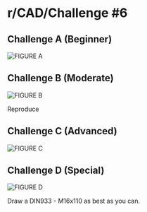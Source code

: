 # r/CAD/Challenge #6

## Challenge A (Beginner)

![FIGURE A](http://panthertech.pbworks.com/f/A5_5_CAD_Model_Features_1_-image-28.png)

## Challenge B (Moderate)

![FIGURE B](https://d2t1xqejof9utc.cloudfront.net/screenshots/pics/5e19083f8dba2bc18829bdfd21626800/large.JPG)

Reproduce

## Challenge C (Advanced)

![FIGURE C](http://imgur.com/a/tJ18S#JnAImHb)

## Challenge D (Special)

![FIGURE D](http://www.tdi.fr/24596-tdi_zoom/vis-tete-hexagonale-entierement-filetee-din-933-m16-x-200-x-30mm-cl-129.jpg)

Draw a DIN933 - M16x110 as best as you can.